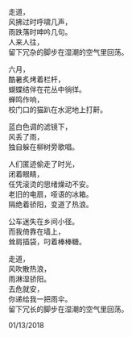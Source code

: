 走道，  
风拂过时呼啸几声，  
雨跌落时呻吟几句。   
人来人往，  
留下冗杂的脚步在湿潮的空气里回荡。

六月，  
酷暑炙烤着栏杆，  
蝴蝶结伴在花丛中徜徉。  
蝉鸣作响，  
校门口的猫趴在水泥地上打鼾。   

蓝白色调的滤镜下，  
风丢了雨，   
独自躲在柳树旁歌唱。    

人们匿迹偷走了时光，   
闭着眼睛，   
任凭滚烫的思绪燥动不安。   
老旧的电扇，哑语的冰箱。   
隔绝着骄阳，变道了热浪。    

公车迷失在乡间小径。   
而我倚靠在墙上，   
耸肩插袋，叼着棒棒糖。    

走道，   
风吹散热浪，   
雨淋湿骄阳。   
去危就安，   
你递给我一把雨伞。   
留下冗长的脚步在湿潮的空气里回荡。     

01/13/2018
